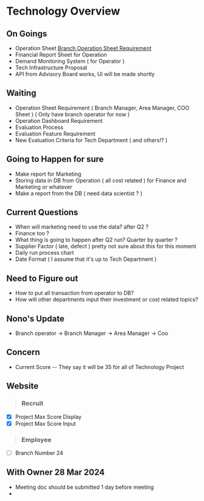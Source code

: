 # Technology Overview

## On Goings

- Operation Sheet [Branch Operation Sheet Requirement](https://docs.google.com/document/d/1lSovFspmEAce3sJZb8Hy_a_efFmiLYOCWUaFuq9giRs/edit)
- Financial Report Sheet for Operation
- Demand Monitoring System ( for Operator )
- Tech Infrastructure Proposal
- API from Advisory Board works, UI will be made shortly

## Waiting

- Operation Sheet Requirement ( Branch Manager, Area Manager, COO Sheet ) ( Only have branch operator for now )
- Operation Dashboard Requirement
- Evaluation Process
- Evaluation Feature Requirement
- New Evaluation Criteria for Tech Department ( and others!? )

## Going to Happen for sure

- Make report for Marketing
- Storing data in DB from Operation
  ( all cost related ) for Finance and Marketing or whatever
- Make a report from the DB ( need data scientist ? )

## Current Questions

- When will marketing need to use the data? after Q2 ?
- Finance too ?
- What thing is going to happen after Q2 run? Quarter by quarter ?
- Supplier Factor ( late, defect ) pretty not sure about this for this moment
- Daily run process chart
- Date Format ( I assume that it's up to Tech Department )

## Need to Figure out

- How to put all transaction from operator to DB?
- How will other departments input their investment or cost related topics?

## Nono's Update

- Branch operator -> Branch Manager -> Area Manager -> Coo

## Concern

- Current Score -- They say it will be 35 for all of Technology Project

## Website

> ### Recruit

- [x] Project Max Score Display
- [x] Project Max Score Input

> ### Employee

- [ ] Branch Number 24

## With Owner 28 Mar 2024

- Meeting doc should be submitted 1 day before meeting
-
